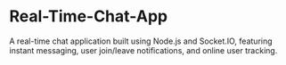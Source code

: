 # Real-Time-Chat-App
A real-time chat application built using Node.js and Socket.IO, featuring instant messaging, user join/leave notifications, and online user tracking.
